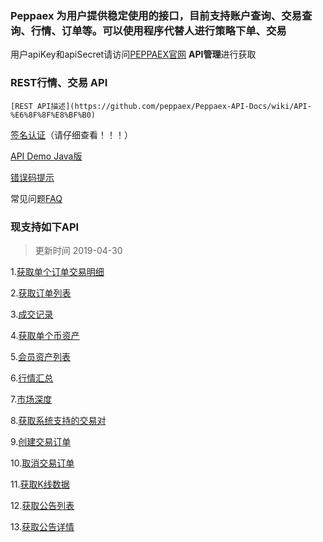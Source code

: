 ### Peppaex 为用户提供稳定使用的接口，目前支持账户查询、交易查询、行情、订单等。可以使用程序代替人进行策略下单、交易
用户apiKey和apiSecret请访问[PEPPAEX官网](https://www.peppaex.com/) **API管理**进行获取

### REST行情、交易 API
    [REST API描述](https://github.com/peppaex/Peppaex-API-Docs/wiki/API-%E6%8F%8F%E8%BF%B0)

[签名认证](https://github.com/peppaex/Peppaex-API-Docs/wiki/%E7%AD%BE%E5%90%8D%E8%AE%A4%E8%AF%81)（请仔细查看！！！）

[API Demo Java版](https://github.com/peppaex/API-Demo-Java)

[错误码提示](https://github.com/peppaex/Peppaex-API-Docs/wiki/%E9%94%99%E8%AF%AF%E7%A0%81%E6%8F%90%E7%A4%BA)

常见问题[FAQ](https://github.com/peppaex/Peppaex-API-Docs/wiki/API-FAQ)

### 现支持如下API
> 更新时间 2019-04-30

1.[获取单个订单交易明细](https://github.com/peppaex/Peppaex-API-Docs/wiki/%E8%8E%B7%E5%8F%96%E5%8D%95%E4%B8%AA%E8%AE%A2%E5%8D%95%E7%9A%84%E4%BA%A4%E6%98%93%E6%98%8E%E7%BB%86)

2.[获取订单列表](https://github.com/peppaex/Peppaex-API-Docs/wiki/%E8%8E%B7%E5%8F%96%E8%AE%A2%E5%8D%95%E5%88%97%E8%A1%A8)

3.[成交记录](https://github.com/peppaex/Peppaex-API-Docs/wiki/%E8%8E%B7%E5%8F%96%E5%B7%B2%E6%88%90%E4%BA%A4%E8%AE%B0%E5%BD%95)

4.[获取单个币资产](https://github.com/peppaex/Peppaex-API-Docs/wiki/%E8%8E%B7%E5%8F%96%E5%8D%95%E4%B8%AA%E5%B8%81%E7%9A%84%E8%B5%84%E4%BA%A7)

5.[会员资产列表](https://github.com/peppaex/Peppaex-API-Docs/wiki/%E8%8E%B7%E5%BE%97%E4%BC%9A%E5%91%98%E8%B5%84%E4%BA%A7%E5%88%97%E8%A1%A8)

6.[行情汇总](https://github.com/peppaex/Peppaex-API-Docs/wiki/%E8%8E%B7%E5%8F%96%E6%89%80%E6%9C%89%E8%A1%8C%E6%83%85%E6%B1%87%E6%80%BB)

7.[市场深度](https://github.com/peppaex/Peppaex-API-Docs/wiki/%E8%8E%B7%E5%8F%96%E4%BA%A4%E6%98%93%E5%AF%B9%E5%B8%82%E5%9C%BA%E6%B7%B1%E5%BA%A6)

8.[获取系统支持的交易对](https://github.com/peppaex/Peppaex-API-Docs/wiki/%E8%8E%B7%E5%8F%96%E7%B3%BB%E7%BB%9F%E6%94%AF%E6%8C%81%E7%9A%84%E4%BA%A4%E6%98%93%E5%AF%B9)

9.[创建交易订单](https://github.com/peppaex/Peppaex-API-Docs/wiki/%E5%88%9B%E5%BB%BA%E4%BA%A4%E6%98%93%E8%AE%A2%E5%8D%95)

10.[取消交易订单](https://github.com/peppaex/Peppaex-API-Docs/wiki/%E5%8F%96%E6%B6%88%E4%BA%A4%E6%98%93%E8%AE%A2%E5%8D%95)

11.[获取K线数据](https://github.com/peppaex/Peppaex-API-Docs/wiki/%E8%8E%B7%E5%8F%96K%E7%BA%BF%E6%95%B0%E6%8D%AE)

12.[获取公告列表](https://github.com/peppaex/Peppaex-API-Docs/wiki/%E8%8E%B7%E5%8F%96%E5%85%AC%E5%91%8A%E5%88%97%E8%A1%A8)

13.[获取公告详情](https://github.com/peppaex/Peppaex-API-Docs/wiki/%E8%8E%B7%E5%8F%96%E5%85%AC%E5%91%8A%E8%AF%A6%E6%83%85)


